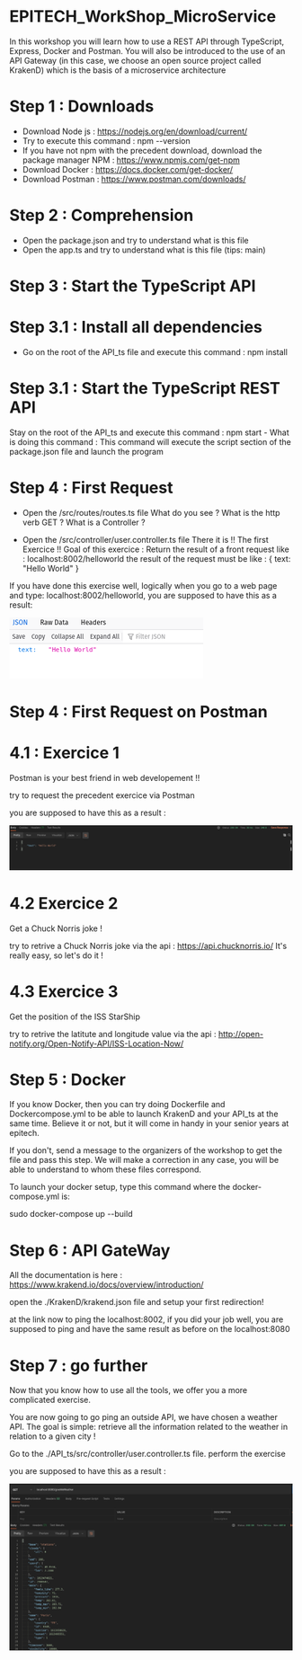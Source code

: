 # EPITECH_WorkShop_MicroService
In this workshop you will learn how to use a REST API through TypeScript, Express, Docker and Postman.
You will also be introduced to the use of an API Gateway (in this case, we choose an open source project called KrakenD) which is the basis of a microservice architecture



# Step 1 : Downloads

- Download Node js : https://nodejs.org/en/download/current/
- Try to execute this command : npm --version
- If you have not npm with the precedent download, download the package manager NPM : https://www.npmjs.com/get-npm
- Download Docker : https://docs.docker.com/get-docker/
- Download Postman : https://www.postman.com/downloads/

# Step 2 : Comprehension

- Open the package.json and try to understand what is this file
- Open the app.ts and try to understand what is this file (tips: main)

# Step 3 : Start the TypeScript API

  # Step 3.1 : Install all dependencies 

  - Go on the root of the API_ts file and execute this command : npm install

  # Step 3.1 : Start the TypeScript REST API

  Stay on the root of the API_ts and execute this command : npm start
    - What is doing this command : 
      This command will execute the script section of the package.json file and launch the program
    
# Step 4 : First Request

- Open the /src/routes/routes.ts file
What do you see ?
What is the http verb GET ?
What is a Controller ?

- Open the /src/controller/user.controller.ts file
There it is !! The first Exercice !!
Goal of this exercice : Return the result of a front request like : localhost:8002/helloworld
the result of the request must be like :
{
  text: "Hello World"
}

If you have done this exercise well, logically when you go to a web page and type: localhost:8002/helloworld, you are supposed to have this as a result:

![Screenshot](Screenshot.png)


# Step 4 : First Request on Postman
  # 4.1 : Exercice 1
  Postman is your best friend in web developement !!

  try to request the precedent exercice via Postman

  you are supposed to have this as a result :

  ![Screenshot](Screenshot1.png)
      
  # 4.2 Exercice 2 
  Get a Chuck Norris joke !
    
  try to retrive a Chuck Norris joke via the api : https://api.chucknorris.io/
  It's really easy, so let's do it !
    
  # 4.3 Exercice 3
  Get the position of the ISS StarShip
    
  try to retrive the latitute and longitude value via the api : http://open-notify.org/Open-Notify-API/ISS-Location-Now/
    

# Step 5 : Docker

If you know Docker, then you can try doing Dockerfile and Dockercompose.yml to be able to launch KrakenD and your API_ts at the same time.
Believe it or not, but it will come in handy in your senior years at epitech.


If you don't, send a message to the organizers of the workshop to get the file and pass this step.
We will make a correction in any case, you will be able to understand to whom these files correspond.


To launch your docker setup, type this command where the docker-compose.yml is:
  
  sudo docker-compose up --build


# Step 6 : API GateWay

All the documentation is here : https://www.krakend.io/docs/overview/introduction/

open the ./KrakenD/krakend.json file and setup your first redirection!

at the link now to ping the localhost:8002, if you did your job well, you are supposed to ping and have the same result as before on the localhost:8080

# Step 7 : go further

Now that you know how to use all the tools, we offer you a more complicated exercise.

You are now going to go ping an outside API, we have chosen a weather API.
The goal is simple: retrieve all the information related to the weather in relation to a given city !

Go to the ./API_ts/src/controller/user.controller.ts file.
perform the exercise

you are supposed to have this as a result :

![Screenshot](Screenshot3.png)

